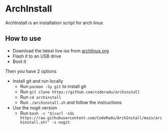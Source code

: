 # ArchInstall

ArchInstall is an installation script for arch linux

## How to use

- Download the latest live iso from [archlinux.org](https://archlinux.org/download/)
- Flash it to an USB drive
- Boot it

Then you have 2 options

- Install git and run locally
  - Run `pacman -Sy git` to install git
  - Run `git clone https://github.com/coderadu/archinstall`
  - Run `cd archinstall`
  - Run `./archinstall.sh` and follow the instructions
- Use the nogit version
  - Run `bash -c "$(curl -sSL https://raw.githubusercontent.com/CodeRadu/ArchInstall/main/archinstall.sh)" -s nogit`
